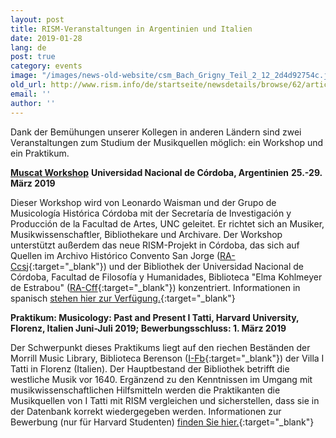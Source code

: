 ```yaml
---
layout: post
title: RISM-Veranstaltungen in Argentinien und Italien
date: 2019-01-28
lang: de
post: true
category: events
image: "/images/news-old-website/csm_Bach_Grigny_Teil_2_12_2d4d92754c.jpg"
old_url: http://www.rism.info/de/startseite/newsdetails/browse/62/article/64/upcoming-rism-events-in-argentina-and-italy.html
email: ''
author: ''
---
```


Dank der Bemühungen unserer Kollegen in anderen Ländern sind zwei Veranstaltungen zum Studium der Musikquellen möglich: ein Workshop und ein Praktikum.

[**Muscat Workshop**](/community/muscat.html#c3451)
**Universidad Nacional de Córdoba, Argentinien**
**25.-29. März 2019**

Dieser Workshop wird von Leonardo Waisman und der Grupo de Musicología Histórica Córdoba mit der Secretaría de Investigación y Producción de la Facultad de Artes, UNC geleitet. Er richtet sich an Musiker, Musikwissenschaftler, Bibliothekare und Archivare. Der Workshop unterstützt außerdem das neue RISM-Projekt in Córdoba, das sich auf Quellen im Archivo Histórico Convento San Jorge ([RA-Ccsj](https://opac.rism.info/metaopac/perma.do?v=rism&q=-1%3d%22ks51001614%22){:target="_blank"}) und der Bibliothek der Universidad Nacional de Córdoba, Facultad de Filosofía y Humanidades, Biblioteca "Elma Kohlmeyer de Estrabou" ([RA-Cff](https://opac.rism.info/metaopac/perma.do?v=rism&q=-1%3d%22ks51000008%22){:target="_blank"}) konzentriert. Informationen in spanisch [stehen hier zur Verfügung.](http://artes.unc.edu.ar/primer-seminario-argentino-de-capacitacion-en-catalogacion-musical-con-muscat-rism/){:target="_blank"}

**Praktikum: Musicology: Past and Present
I Tatti, Harvard University, Florenz, Italien
Juni-Juli 2019; Bewerbungsschluss: 1. März 2019**

Der Schwerpunkt dieses Praktikums liegt auf den riechen Beständen der Morrill Music Library, Biblioteca Berenson ([I-Fb](https://opac.rism.info/metaopac/perma.do;jsessionid=6A8D39A7A923D2A7A28903E0DEF1BC98.touch01?v=rism&q=-1%3d%22ks30004727%22&Language=en){:target="_blank"}) der Villa I Tatti in Florenz (Italien). Der Hauptbestand der Bibliothek betrifft die westliche Musik vor 1640. Ergänzend zu den Kenntnissen im Umgang mit musikwissenschaftlichen Hilfsmitteln werden die Praktikanten die Musikquellen von I Tatti mit RISM vergleichen und sicherstellen, dass sie in der Datenbank korrekt wiedergegeben werden. Informationen zur Bewerbung (nur für Harvard Studenten) [finden Sie hier.](https://itatti.harvard.edu/internships){:target="_blank"}

